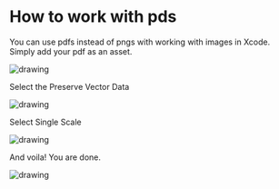 # How to work with pds

You can use pdfs instead of pngs with working with images in Xcode. Simply add your pdf as an asset.


<img src="https://github.com/jrasmusson/ios-starter-kit/blob/master/howtos/images/add-pdf.png" alt="drawing" />

Select the Preserve Vector Data

<img src="https://github.com/jrasmusson/ios-starter-kit/blob/master/howtos/images/preserve-vector-data.png" alt="drawing" />

Select Single Scale

<img src="https://github.com/jrasmusson/ios-starter-kit/blob/master/howtos/images/single-scale.png" alt="drawing"/>

And voila! You are done.

<img src="https://github.com/jrasmusson/ios-starter-kit/blob/master/howtos/images/single-pdf.png" alt="drawing"/>
